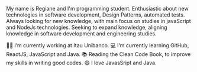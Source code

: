 My name is Regiane and I'm programming student. Enthusiastic about new technologies in software development, Design Patterns, automated tests. Always looking for new knowledge, with main focus on studies in javaScript and NodeJs technologies. Seeking to expand knowledge, aligning knowledge in software development and engineering studies.

🧑‍💼 I’m currently working at Itau Unibanco.
💻 I’m currently learning GitHub, ReactJS, JavaScript and Java.
📚 Reading the Clean Code Book, to improve my skills in writing good codes.
😄 I love JavasSript and Java.

<!---
regianeldeveloper/regianeldeveloper is a ✨ special ✨ repository because its `README.md` (this file) appears on your GitHub profile.
You can click the Preview link to take a look at your changes.
--->
